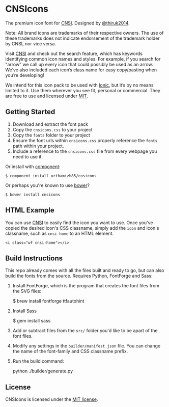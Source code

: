 # CNSIcons


The premium icon font for [CNSI](http://www.cns-inc.com/). Designed by [@thiruk2014](https://twitter.com/thiruk2014).

Note: All brand icons are trademarks of their respective owners. The use of these trademarks does not indicate endorsement of the trademark holder by CNSI, nor vice versa.

Visit [CNSI](http://www.cns-inc.com/) and  check out the search feature, which has keywords identifying common icon names and styles. For example, if you search for “arrow” we call up every icon that could possibly be used as an arrow. We’ve also included each icon’s class name for easy copy/pasting when you’re developing!

We intend for this icon pack to be used with [Ionic](http://www.cns-inc.com/), but it’s by no means limited to it. Use them wherever you see fit, personal or commercial. They are free to use and licensed under [MIT](http://opensource.org/licenses/MIT).


## Getting Started

 1. Download and extract the font pack
 2. Copy the `cnsicons.css` to your project
 3. Copy the `fonts` folder to your project
 4. Ensure the font urls within `cnsicons.css` properly reference the `fonts` path within your project.
 5. Include a reference to the `cnsicons.css` file from every webpage you need to use it.

Or install with [component](https://github.com/component/component):

    $ component install urthamizh85/cnsicons
    
Or perhaps you're known to use [bower](http://bower.io/)?
   
    $ bower install cnsicons


## HTML Example

You can use [CNSI](http://www.cns-inc.com/) to easily find the icon you want to use. Once you've copied the desired icon's CSS classname, simply add the `icon` and icon's classname, such as `cnsi-home` to an HTML element.

    <i class="wf cnsi-home"></i>


## Build Instructions

This repo already comes with all the files built and ready to go, but can also build the fonts from the source. Requires Python, FontForge and Sass:

1) Install FontForge, which is the program that creates the font files from the SVG files:

    $ brew install fontforge ttfautohint

2) Install [Sass](http://sass-lang.com/)

    $ gem install sass

3) Add or subtract files from the `src/` folder you'd like to be apart of the font files.

4) Modify any settings in the `builder/manifest.json` file. You can change the name of the font-family and CSS classname prefix.

5) Run the build command:

    python ./builder/generate.py


## License

CNSIcons is licensed under the [MIT license](http://opensource.org/licenses/MIT).
